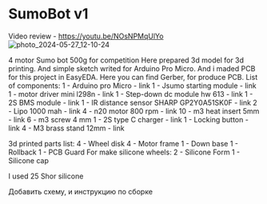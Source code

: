 # SumoBot v1
Video review - https://youtu.be/NOsNPMqUlYo
![photo_2024-05-27_12-10-24](https://github.com/qazaqstem/SumoBot/assets/20697381/bd4fec1b-97ba-4123-9f50-b2ed17f5f1b4)

4 motor Sumo bot 500g for competition Here prepared 3d model for 3d printing. And simple sketch writed for Arduino Pro Micro. And i maded PCB for this project in EasyEDA. Here you can find Gerber, for produce PCB. 
List of components: 1 - Arduino pro Micro - link 
1 - Jsumo starting module - link 
1 - motor driver mini l298n - link 
1 - Step-down dc module hw 613 - link 
1 - 2S BMS module - link 
1 - IR distance sensor SHARP GP2Y0A51SK0F - link 
2 - Lipo 1000 mah - link 
4 - n20 motor 800 rpm - link 
10 - m3 heat insert 5mm - link 
6 - m3 screw 4 mm 
1 - 2S type C charger - link
1 - Locking button - link 
4 - M3 brass stand 12mm - link

3d printed parts list: 
4 - Wheel disk 
4 - Motor frame 
1 - Down base 
1 - Rollback 
1 - PCB Guard For make silicone wheels: 
2 - Silicone Form 1 - Silicone cap

I used 25 Shor silicone


Добавить схему, и инструкцию по сборке

